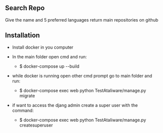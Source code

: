 ## Search Repo
Give the name and 5 preferred languages return main repositories on github



## Installation

- Install docker in you computer

- In the main folder open cmd and run:
	- $ docker-compose up --build 



- while docker is running open other cmd prompt go to main folder and run:
	- $ docker-compose exec web python TestAtaliware/manage.py migrate



- if want to access the djang admin create a super user with the command:
	- $ docker-compose exec web python TestAtaliware/manage.py createsuperuser